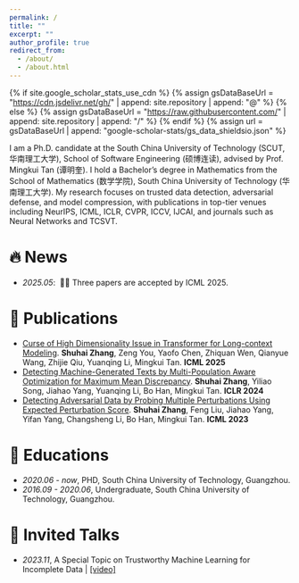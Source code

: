 ```yaml
---
permalink: /
title: ""
excerpt: ""
author_profile: true
redirect_from: 
  - /about/
  - /about.html
---
```


{% if site.google_scholar_stats_use_cdn %}
{% assign gsDataBaseUrl = "https://cdn.jsdelivr.net/gh/" | append: site.repository | append: "@" %}
{% else %}
{% assign gsDataBaseUrl = "https://raw.githubusercontent.com/" | append: site.repository | append: "/" %}
{% endif %}
{% assign url = gsDataBaseUrl | append: "google-scholar-stats/gs_data_shieldsio.json" %}

<span class='anchor' id='about-me'></span>

I am a Ph.D. candidate at the South China University of Technology (SCUT, 华南理工大学), School of Software Engineering (硕博连读), advised by Prof. Mingkui Tan (谭明奎). I hold a Bachelor’s degree in Mathematics from the School of Mathematics (数学学院), South China University of Technology (华南理工大学). My research focuses on trusted data detection, adversarial defense, and model compression, with publications in top-tier venues including NeurIPS, ICML, ICLR, CVPR, ICCV, IJCAI, and journals such as Neural Networks and TCSVT.


# 🔥 News
- *2025.05*: &nbsp;🎉🎉 Three papers are accepted by ICML 2025.

# 📝 Publications 

- [Curse of High Dimensionality Issue in Transformer for Long-context Modeling](). **Shuhai Zhang**, Zeng You, Yaofo Chen, Zhiquan Wen, Qianyue Wang, Zhijie Qiu, Yuanqing Li,  Mingkui Tan. **ICML 2025**
- [Detecting Machine-Generated Texts by Multi-Population Aware Optimization for Maximum Mean Discrepancy](https://arxiv.org/abs/2402.16041). **Shuhai Zhang**, Yiliao Song, Jiahao Yang, Yuanqing Li, Bo Han, Mingkui Tan. **ICLR 2024**
- [Detecting Adversarial Data by Probing Multiple Perturbations Using Expected Perturbation Score](https://arxiv.org/abs/2305.16035). **Shuhai Zhang**, Feng Liu, Jiahao Yang, Yifan Yang, Changsheng Li, Bo Han, Mingkui Tan. **ICML 2023**
 


# 📖 Educations
- *2020.06 - now*, PHD, South China University of Technology, Guangzhou.
- *2016.09 - 2020.06*, Undergraduate, South China University of Technology, Guangzhou.

# 💬 Invited Talks
- *2023.11*, A Special Topic on Trustworthy Machine Learning for Incomplete Data  \| [\[video\]](https://www.bilibili.com/video/BV1ag4y1Q7ye/)

